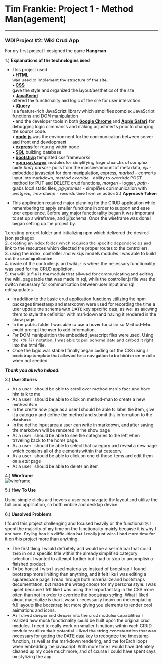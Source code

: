 # Tim Frankie: Project 1 - Method Man(agement) #
_____

### WDI Project #2: Wiki Crud App ###

For my first project I designed the game **Hangman**

1.) **Explanations of the technologies used**

- This project used<br>
• **[HTML]**<br>
was used to implement the structure of the site.<br>
• **[CSS]**<br>
gave the style and organized the layout/aesthetics of the site<br>
• **[JavaScript]**<br>
offered the functionality and logic of the site for user interaction<br>
• **[jQuery]**<br>
is a feature-rich JavaScript library which simplifies complex JavaScript functions and DOM manipulation<br>
• and the developer tools in both **[Google Chrome]** and **[Apple Safari]**, for debugging logic commands and making adjustments prior to changing the source code.<br>
• **[node.js]** was the environment for the communication between server and front end development<br>
• **[express]** for routing within node<br>
• **[SQL]** building database<br>
• **[bootstrap]** templated css frameworks<br>
• **[npm packages]** modules for simplifying large chuncks of complex code
*body parser* - pulls from the massive amount of meta data,
*ejs* - embedded javascript for dom manipulation, express,
*marked* - converts input into markdown,
*method override* - ability to overrirde POST method for PUT and DELETE crud functions,
*morgan* - logger,
*path* - grabs local static files,
*pg-promise* - simplifies communication with postgres,
*time-stamp* - records time from an action
2.) **Approach Taken**

- This application required major planning for the CRUD application while remembering to apply smaller functions in order to support and ease user experience. Before any major functionality began it was important to set up a wireframe, and ![schema]. Once the wireframe was done I began setting up the project by.
>
1.creating project folder and initializing npm which delivered the desired json packages<br> 2. creating an index folder which requires the specific dependencies and link to the resources which directed the proper routes to the controllers.<br> 3. using the index, controller and wiki.js models modules I was able to build out the crud application <br> 4. inside of the controller.js and wiki.js is where the necessary functionality was used for the CRUD appliction. <br>5. the wiki.js file is the module that allowed for communicating and editing the wiki_page table that was made in sql, while the controller.js file was the switch necessary for communication between user input and sql edits/updates
- In addition to the basic crud application functions utilizing the npm packages timestamp and markdown were used for recording the time a user update the schema with DATE key specific data, as well as allowing them to style the definition with markdown and having it rendered in the show page.
- In the public folder I was able to use a hover function so Method-Man could prompt the user to add information.
- For DOM manipulation the embedded javascript files were used. Using the *<% %>* notation, I was able to pull schema date and embed it right into the html file.
- Once the logic was stable I finally began coding out the CSS using a bootstrap template that allowed for a navigation to be hidden on mobile when not needed.

***Thank you all who helped***.<br>

3.) **User Stories**

- As a user I should be able to scroll over method man's face and have him talk to me
- As a user I should be able to click on method-man to create a new method item
- In the create *new* page as a user I should be able to label the item, give it a category and define the method and submit this information to the database
- In the define input area a user can write in markdown, and after saving the markdown will be rendered in the show page
- As a user I should be able to see the categories to the left when traveling back to the home page.
- As a user I should be able to select that category and reveal a new page which contains all of the elements within that category.
- As a user I should be able to click on one of those items and edit them on a *edit* page
- As a user I should be able to delete an item.<br>

4.) **Wireframe**<br>
![wireframe]

5.) **How To Use**

Using simple clicks and hovers a user can navigate the layout and utilize the full crud application, on both mobile and desktop device.

6.) **Unsolved Problems**

I found this project challenging and focused heavily on the functionality. I spent the majority of my time on the functionality mainly because it is why I am here. Styling has it's difficulties but I really just wish I had more time for it on this project more than anything.

- The first thing I would definitely add would be a search bar that could zero in on a specific title within the already simplified category selection. I wanted to attempt further but I had to stop to accomplish a finished product.
- To be honest I wish I used materialize instead of bootstrap. I found bootstrap more limiting than anything, and it felt like I was editing a squarespace page. I read through both materialize and bootstraps documentation, but made the wrong choice for my personal style. I was upset because I felt like I was using the !important tag in the CSS more often than not in order to override the bootstrap styling. What I liked about materialize is that it wasn't necessarily heavy on the templating full layouts like bootstrap but more giving you elements to render cool animations and icons.
- As I dived deeper and deeper into the crud modules capabilities I realized how much functionality could be built upon the original crud modules. I need to really work on smaller functions within each CRUD module to utilize their potential. I liked the string concatenation that was necessary for getting the DATE data key to recognize the timestamp function, as well as the markdown rendering, and the forEach loops when embedding the javascript. With more time I would have definitely cleaned up my code much more, and of course I could have spent days on stylizing the app.

[HTML]:http://html.com/
[CSS]: https:en.wikipedia.org/wiki/Cascading_Style_Sheets
[JavaScript]: https://www.javascript.com/
[jQuery]:https:jquery.com/
[Google Chrome]:https://developers.google.com/web/tools/
[Apple Safari]:https://developer.apple.com/library/content/documentation/AppleApplications/Conceptual/Safari_Developer_Guide/Introduction/Introduction.html
[node.js]:https://nodejs.org/en/
[SQL]:https://www.postgresql.org/
[express]:https://www.npmjs.com/package/express
[bootstrap]:http://getbootstrap.com/
[npm packages]:https://www.npmjs.com/
[schema]:http://i.imgur.com/CF1fD31.png
[wireframe]:http://i.imgur.com/PeIRJHk.jpg
